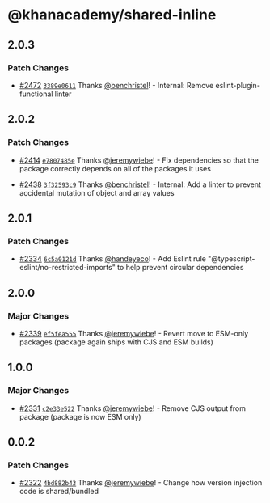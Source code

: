 # @khanacademy/shared-inline

## 2.0.3

### Patch Changes

-   [#2472](https://github.com/Khan/perseus/pull/2472) [`3389e0611`](https://github.com/Khan/perseus/commit/3389e06111b2c801fba6c34ed4e5bdc747ef1ed1) Thanks [@benchristel](https://github.com/benchristel)! - Internal: Remove eslint-plugin-functional linter

## 2.0.2

### Patch Changes

-   [#2414](https://github.com/Khan/perseus/pull/2414) [`e7807485e`](https://github.com/Khan/perseus/commit/e7807485e0d33621efa4468933e6c77ce9a53def) Thanks [@jeremywiebe](https://github.com/jeremywiebe)! - Fix dependencies so that the package correctly depends on all of the packages it uses

*   [#2438](https://github.com/Khan/perseus/pull/2438) [`3f32593c9`](https://github.com/Khan/perseus/commit/3f32593c9dd46140b4d8891d50e34f97e751783f) Thanks [@benchristel](https://github.com/benchristel)! - Internal: Add a linter to prevent accidental mutation of object and array values

## 2.0.1

### Patch Changes

-   [#2334](https://github.com/Khan/perseus/pull/2334) [`6c5a0121d`](https://github.com/Khan/perseus/commit/6c5a0121dae2f0452baccc30401888379b5def95) Thanks [@handeyeco](https://github.com/handeyeco)! - Add Eslint rule "@typescript-eslint/no-restricted-imports" to help prevent circular dependencies

## 2.0.0

### Major Changes

-   [#2339](https://github.com/Khan/perseus/pull/2339) [`ef5fea555`](https://github.com/Khan/perseus/commit/ef5fea5551230f49af5b31705e84b23493f76883) Thanks [@jeremywiebe](https://github.com/jeremywiebe)! - Revert move to ESM-only packages (package again ships with CJS and ESM builds)

## 1.0.0

### Major Changes

-   [#2331](https://github.com/Khan/perseus/pull/2331) [`c2e33e522`](https://github.com/Khan/perseus/commit/c2e33e52291d6379799754e27c5d33b02ff4b1fa) Thanks [@jeremywiebe](https://github.com/jeremywiebe)! - Remove CJS output from package (package is now ESM only)

## 0.0.2

### Patch Changes

-   [#2322](https://github.com/Khan/perseus/pull/2322) [`4bd882b43`](https://github.com/Khan/perseus/commit/4bd882b43b15d9d3d5ca850f5148eba57c7dca59) Thanks [@jeremywiebe](https://github.com/jeremywiebe)! - Change how version injection code is shared/bundled

